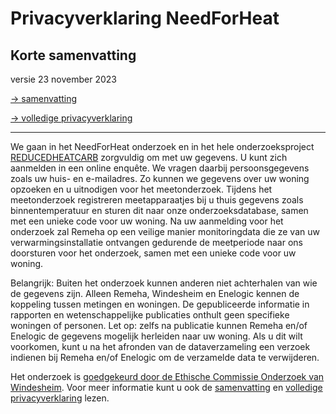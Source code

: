 # Privacyverklaring NeedForHeat

## Korte samenvatting

versie 23 november 2023

[→ samenvatting](../../privacy-summary/)

[→ volledige privacyverklaring](../../privacy-full/)

---

We gaan in het NeedForHeat onderzoek en in het hele onderzoeksproject [REDUCEDHEATCARB](https://edu.nl/gutuc) zorgvuldig om met uw gegevens. U kunt zich aanmelden in een online enquête. We vragen daarbij persoonsgegevens zoals uw huis- en e-mailadres. Zo kunnen we gegevens over uw woning opzoeken en u uitnodigen voor het meetonderzoek. Tijdens het meetonderzoek registreren meetapparaatjes bij u thuis gegevens zoals binnentemperatuur en sturen dit naar onze onderzoeksdatabase, samen met een unieke code voor uw woning. Na uw aanmelding voor het onderzoek zal Remeha op een veilige manier monitoringdata die ze van uw verwarmingsinstallatie ontvangen gedurende de meetperiode naar ons doorsturen voor het onderzoek, samen met een unieke code voor uw woning. 

Belangrijk: Buiten het onderzoek kunnen anderen niet achterhalen van wie de gegevens zijn. Alleen Remeha, Windesheim en Enelogic kennen de koppeling tussen metingen en woningen. De gepubliceerde informatie in rapporten en wetenschappelijke publicaties onthult geen specifieke woningen of personen. Let op: zelfs na publicatie kunnen Remeha en/of Enelogic de gegevens mogelijk herleiden naar uw woning. Als u dit wilt voorkomen, kunt u na het afronden van de dataverzameling een verzoek indienen bij Remeha en/of Enelogic om de verzamelde data te verwijderen.

Het onderzoek is [goedgekeurd door de Ethische Commissie Onderzoek van Windesheim](../assets/231121-goedkeurende-verklaring-ECO-Windesheim-REDUCEDHEATCARB.pdf). Voor meer informatie kunt u ook de [samenvatting](../../privacy-summary/) en [volledige privacyverklaring](../../privacy-full/) lezen.